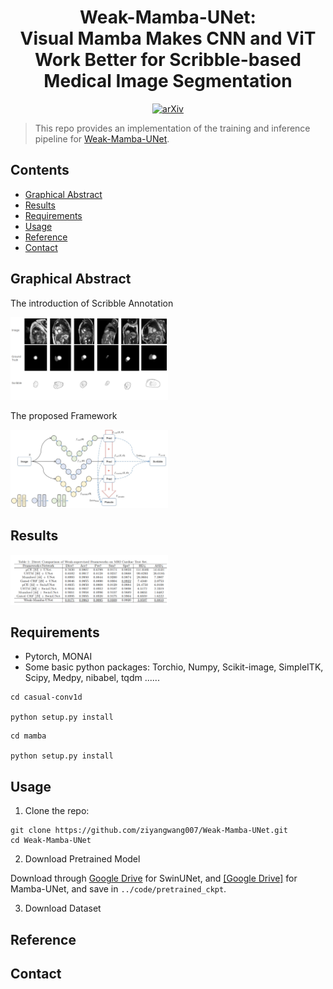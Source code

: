 <div align="center">
<h1> <b>Weak-Mamba-UNet</b>: <br /> Visual Mamba Makes CNN and ViT Work Better for Scribble-based Medical Image Segmentation </h1>

[![arXiv](https://img.shields.io/badge/arXiv-2402.10887-b31b1b.svg)](https://arxiv.org/abs/2402.10887)

</div>

> This repo provides an implementation of the training and inference pipeline for [Weak-Mamba-UNet](https://arxiv.org/abs/2402.10887). 


## Contents ###
- [Graphical Abstract](#Graphical-Abstract)
- [Results](#Results)
- [Requirements](#Requirements)
- [Usage](#Usage)
- [Reference](#Reference)
- [Contact](#Contact)

 


## Graphical Abstract

The introduction of Scribble Annotation

<img src="img/wslintro.png" width="50%" height="auto">

The proposed Framework

<img src="img/wslframework.png" width="50%" height="auto">


## Results

<img src="img/results.png" width="50%" height="auto">




## Requirements
* Pytorch, MONAI 
* Some basic python packages: Torchio, Numpy, Scikit-image, SimpleITK, Scipy, Medpy, nibabel, tqdm ......

```shell
cd casual-conv1d

python setup.py install
```

```shell
cd mamba

python setup.py install
```



## Usage

1. Clone the repo:
```shell
git clone https://github.com/ziyangwang007/Weak-Mamba-UNet.git
cd Weak-Mamba-UNet
```

2. Download Pretrained Model

Download through [Google Drive](https://drive.google.com/file/d/14RzbbBDjbKbgr0ordKlWbb69EFkHuplr/view?usp=sharing) for SwinUNet, and [[Google Drive]](https://drive.google.com/file/d/1uUPsr7XeqayCxlspqBHbg5zIWx0JYtSX/view?usp=sharing) for Mamba-UNet, and save in `../code/pretrained_ckpt`.

3. Download Dataset


## Reference


## Contact
